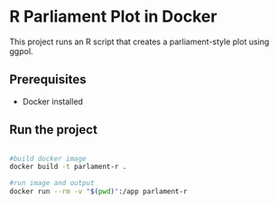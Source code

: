 # R Parliament Plot in Docker

This project runs an R script that creates a parliament-style plot using ggpol.

## Prerequisites

- Docker installed

## Run the project

```bash

#build docker image
docker build -t parlament-r .

#run image and output
docker run --rm -v "$(pwd)":/app parlament-r
